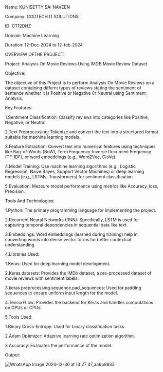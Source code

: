 Name: KUNISETTY SAI NAVEEN

Company: CODTECH IT SOLUTIONS

ID: CT12DHZ

Domain: Machine Learning

Duration: 12-Dec-2024 to 12-feb-2024


OVERVIEW OFTHE PROJECT:

Project: Analysis On Movie Reviews Using IMDB Movie Review Dataset


Objective:

The objective of this Project is to perform Analysis On Movie Reviews on a dataset containing differnt types of reviews stating the sentiment of sentence whether it is Positive or Negative 0r Neutral using Sentiment Analysis.


Key Features:

1.Sentiment Classification: Classify reviews into categories like Positive, Negative, or Neutral.

2.Text Preprocessing: Tokenize and convert the text into a structured format suitable for machine learning models.

3.Feature Extraction: Convert text into numerical features using techniques like Bag-of-Words (BoW), Term Frequency-Inverse Document Frequency (TF-IDF), or word embeddings (e.g., Word2Vec, GloVe).

4.Model Training: Use machine learning algorithms (e.g., Logistic Regression, Naive Bayes, Support Vector Machines) or deep learning models (e.g., LSTMs, Transformers) for sentiment classification.

5.Evaluation: Measure model performance using metrics like Accuracy, loss, Precision.


Tools And Technologies:

1.Python: The primary programming language for implementing the project.

2.Recurrent Neural Networks (RNN): Specifically, LSTM is used for capturing temporal dependencies in sequential data like text.

3.Embeddings: Word embeddings (learned during training) help in converting words into dense vector forms for better contextual understanding.

4.Libraries Used: 

  1.Keras: Used for deep learning model development.

  2.Keras.datasets: Provides the IMDb dataset, a pre-processed dataset of movie reviews with sentiment labels.

  3.keras.preprocessing.sequence.pad_sequences: Used for padding sequences to ensure uniform input length for the model.

  4.TensorFLow: Provides the backend for Keras and handles computations on GPUs or CPUs.

5.Tools Used:

  1.Binary Cross-Entropy: Used for binary classification tasks.

  2.Adam Optimizer: Adaptive learning rate optimization algorithm.

  3.Accuracy: Evaluates the performance of the model.

Output:

![WhatsApp Image 2024-12-30 at 13 27 47_aa6b8933](https://github.com/user-attachments/assets/297e7c06-8218-4ff7-a8e4-aeb607a3ad3d)

